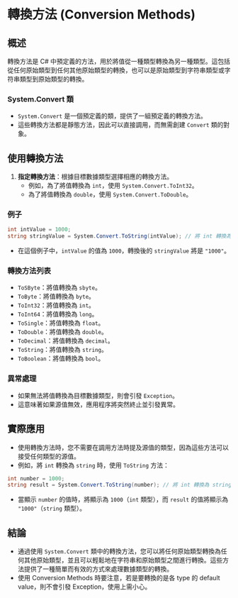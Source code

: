 # 轉換方法 (Conversion Methods)

## 概述

轉換方法是 C# 中預定義的方法，用於將值從一種類型轉換為另一種類型。這包括從任何原始類型到任何其他原始類型的轉換，也可以是原始類型到字符串類型或字符串類型到原始類型的轉換。

### System.Convert 類

- `System.Convert` 是一個預定義的類，提供了一組預定義的轉換方法。
- 這些轉換方法都是靜態方法，因此可以直接調用，而無需創建 `Convert` 類的對象。

## 使用轉換方法

1. **指定轉換方法**：根據目標數據類型選擇相應的轉換方法。
   - 例如，為了將值轉換為 `int`，使用 `System.Convert.ToInt32`。
   - 為了將值轉換為 `double`，使用 `System.Convert.ToDouble`。

### 例子

```csharp
int intValue = 1000;
string stringValue = System.Convert.ToString(intValue); // 將 int 轉換為 string
```

- 在這個例子中，`intValue` 的值為 `1000`，轉換後的 `stringValue` 將是 `"1000"`。

### 轉換方法列表

- `ToSByte`：將值轉換為 `sbyte`。
- `ToByte`：將值轉換為 `byte`。
- `ToInt32`：將值轉換為 `int`。
- `ToInt64`：將值轉換為 `long`。
- `ToSingle`：將值轉換為 `float`。
- `ToDouble`：將值轉換為 `double`。
- `ToDecimal`：將值轉換為 `decimal`。
- `ToString`：將值轉換為 `string`。
- `ToBoolean`：將值轉換為 `bool`。

### 異常處理

- 如果無法將值轉換為目標數據類型，則會引發 `Exception`。
- 這意味著如果源值無效，應用程序將突然終止並引發異常。

## 實際應用

- 使用轉換方法時，您不需要在調用方法時提及源值的類型，因為這些方法可以接受任何類型的源值。
- 例如，將 `int` 轉換為 `string` 時，使用 `ToString` 方法：

```csharp
int number = 1000;
string result = System.Convert.ToString(number); // 將 int 轉換為 string
```

- 當顯示 `number` 的值時，將顯示為 `1000`（`int` 類型），而 `result` 的值將顯示為 `"1000"`（`string` 類型）。

## 結論

- 通過使用 `System.Convert` 類中的轉換方法，您可以將任何原始類型轉換為任何其他原始類型，並且可以輕鬆地在字符串和原始類型之間進行轉換。這些方法提供了一種簡單而有效的方式來處理數據類型的轉換。
- 使用 Conversion Methods 時要注意，若是要轉換的是各 type 的 default value，則不會引發 Exception，使用上需小心。
